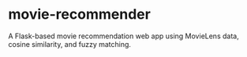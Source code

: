 # movie-recommender
A Flask-based movie recommendation web app using MovieLens data, cosine similarity, and fuzzy matching.
